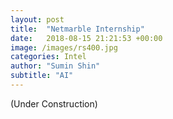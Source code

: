 ```yaml
---
layout: post
title:  "Netmarble Internship"
date:   2018-08-15 21:21:53 +00:00
image: /images/rs400.jpg
categories: Intel
author: "Sumin Shin"
subtitle: "AI"
---
```

(Under Construction)
<!-- My responsibilities included system performance, components of the stereo algorithm on the imaging ASIC, and contributions to the design of laser projector pattern. 

Additional details are in an [arXiv paper](https://arxiv.org/abs/1705.05548){:target="_blank"}.


[Intel Press Release](https://newsroom.intel.com/chip-shots/intel-announces-tools-realsense-technology-development/){:target="_blank"}

[YouTube](https://www.youtube.com/watch?v=pvXJSn22ujU){:target="_blank"} -->